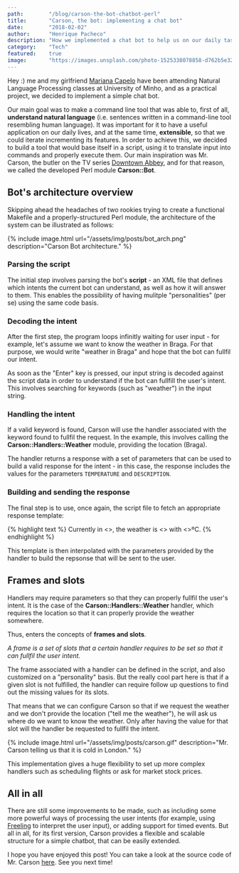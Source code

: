 ```yaml
---
path:        "/blog/carson-the-bot-chatbot-perl"
title:       "Carson, the bot: implementing a chat bot"
date:        "2018-02-02"
author:      "Henrique Pacheco"
description: "How we implemented a chat bot to help us on our daily tasks."
category:    "Tech"
featured:    true
image:       "https://images.unsplash.com/photo-1525338078858-d762b5e32f2c?ixlib=rb-1.2.1&ixid=eyJhcHBfaWQiOjEyMDd9&auto=format&fit=crop&w=1350&q=80"
---
```


Hey :) me and my girlfriend [Mariana Capelo][mary-link] have been attending Natural Language Processing classes at University of Minho, and as a practical project, we decided to implement a simple chat bot.

Our main goal was to make a command line tool that was able to, first of all, **understand natural language** (i.e. sentences written in a command-line tool resembling human language). It was important for it to have a useful application on our daily lives, and at the same time, **extensible**, so that we could iterate incrementing its features. In order to achieve this, we decided to build a tool that would base itself in a script, using it to translate input into commands and properly execute them. Our main inspiration was Mr. Carson, the butler on the TV series [Downtown Abbey][downtown-link], and for that reason, we called the developed Perl module **Carson::Bot**.

## Bot's architecture overview

Skipping ahead the headaches of two rookies trying to create a functional Makefile and a properly-structured Perl module, the architecture of the system can be illustrated as follows:

{% include image.html url="/assets/img/posts/bot_arch.png" description="Carson Bot architecture." %}

### Parsing the script

The initial step involves parsing the bot's **script** - an XML file that defines which intents the current bot can understand, as well as how it will answer to them. This enables the possibility of having mulitple "personalities" (per se) using the same code basis.

### Decoding the intent

After the first step, the program loops infinitly waiting for user input - for example, let's assume we want to know the weather in Braga. For that purpose, we would write "weather in Braga" and hope that the bot can fullfil our intent.

As soon as the "Enter" key is pressed, our input string is decoded against the script data in order to understand if the bot can fullfill the user's intent. This involves searching for keywords (such as "weather") in the input string.

### Handling the intent

If a valid keyword is found, Carson will use the handler associated with the keyword found to fullfil the request. In the example, this involves calling the **Carson::Handlers::Weather** module, providing the location (Braga).

The handler returns a response with a set of parameters that can be used to build a valid response for the intent - in this case, the response includes the values for the parameters `TEMPERATURE` and `DESCRIPTION`.

### Building and sending the response

The final step is to use, once again, the script file to fetch an appropriate response template:

{% highlight text %}
Currently in <<LOCATION>>, the weather is <<DESCRIPTION>> with <<TEMPERATURE>>ºC.
{% endhighlight %}

This template is then interpolated with the parameters provided by the handler to build the repsonse that will be sent to the user.

## Frames and slots

Handlers may require parameters so that they can properly fullfil the user's intent. It is the case of the **Carson::Handlers::Weather** handler, which requires the location so that it can properly provide the weather somewhere.

Thus, enters the concepts of **frames and slots**.

*A frame is a set of slots that a certain handler requires to be set so that it can fullfil the user intent.*

The frame associated with a handler can be defined in the script, and also customized on a "personality" basis. But the really cool part here is that if a given slot is not fulfilled, the handler can require follow up questions to find out the missing values for its slots.

That means that we can configure Carson so that if we request the weather and we don't provide the location ("tell me the weather"), he will ask us where do we want to know the weather. Only after having the value for that slot will the handler be requested to fullfil the intent.

{% include image.html url="/assets/img/posts/carson.gif" description="Mr. Carson telling us that it is cold in London." %}

This implementation gives a huge flexibility to set up more complex handlers such as scheduling flights or ask for market stock prices.

## All in all

There are still some improvements to be made, such as including some more powerful ways of processing the user intents (for example, using [Freeling][freeling-link] to interpret the user input), or adding support for timed events. But all in all, for its first version, Carson provides a flexible and scalable structure for a simple chatbot, that can be easily extended.

I hope you have enjoyed this post! You can take a look at the source code of Mr. Carson [here][bitbucket-link]. See you next time!

[freeling-link]: http://nlp.lsi.upc.edu/freeling/node/1
[bitbucket-link]: https://bitbucket.org/marianacapelo/spln/src/3a48aceb6c14fb4559a4f78b7b3b5db904218cae/pl2/?at=master
[downtown-link]: http://www.imdb.com/title/tt1606375/
[mary-link]: http://marianacapelo.com